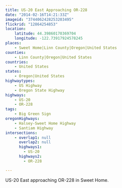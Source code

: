 ```yaml
---
title: US-20 East Approaching OR-228
date: "2014-02-16T14:21:33Z"
imageid: "3744062428253203495"
flickrid: "12864254853"
location:
    latitude: 44.39860170369704
    longitude: -122.73917924578245
places:
    - Sweet Home|Linn County|Oregon|United States
counties:
    - Linn County|Oregon|United States
countries:
    - United States
states:
    - Oregon|United States
highwaytypes:
    - US Highway
    - Oregon State Highway
highways:
    - US-20
    - OR-228
tags:
    - Big Green Sign
oregonHighways:
    - Halsey-Sweet Home Highway
    - Santiam Highway
intersections:
    - overlap1: null
      overlap2: null
      highways1:
        - US-20
      highways2:
        - OR-228

---
```

US-20 East approaching OR-228 in Sweet Home.
